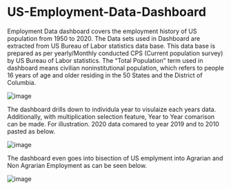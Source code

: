 # US-Employment-Data-Dashboard

Employment Data dashboard covers the employment history of US population from 1950 to 2020. The Data sets used in Dashboard are extracted from US Bureau of Labor statistics data base. This data base is prepared as per yearly/Monthly conducted CPS (Current population survey) by US Bureau of Labor statistics. The “Total Population” term used in dashboard means civilian noninstitutional population, which refers to people 16 years of age and older residing in the 50 States and the District of Columbia. 

![image](https://user-images.githubusercontent.com/64645859/135014135-5d254b66-9ea1-4c17-a68a-9a38c8b882a8.png)

The dashboard drills down to individula year to visulaize each years data. Additionally, with multiplication selection feature, Year to Year comarison can be made. For illustration. 2020 data comared to year 2019 and to 2010 pasted as below.

![image](https://user-images.githubusercontent.com/64645859/135014229-2564a580-9d2e-48c2-99a7-aedb7acf4543.png)

The dashboard even goes into bisection of US emplyment into Agrarian and Non Agrarian Employment as can be seen below.

![image](https://user-images.githubusercontent.com/64645859/135014638-04f9cc01-94a8-44e6-a8ee-2e6fb94b427b.png)




